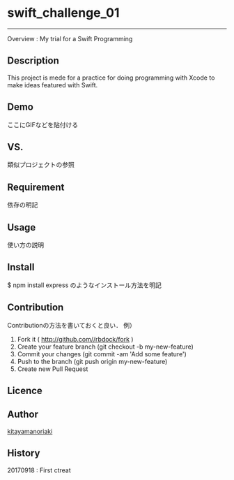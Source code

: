 # swift_challenge_01

---------------------------------------

Overview : 
My trial for a Swift Programming

## Description
This project is mede for a practice for doing programming with Xcode to make ideas featured with Swift.

## Demo
ここにGIFなどを貼付ける

## VS. 
類似プロジェクトの参照

## Requirement
依存の明記

## Usage
使い方の説明

## Install
$ npm install express
のようなインストール方法を明記

## Contribution
Contributionの方法を書いておくと良い．
例）
1. Fork it ( http://github.com//rbdock/fork )
2. Create your feature branch (git checkout -b my-new-feature)
3. Commit your changes (git commit -am 'Add some feature')
4. Push to the branch (git push origin my-new-feature)
5. Create new Pull Request

## Licence

## Author
[kitayamanoriaki](https://github.com/kitayamanoriaki)


## History
20170918 : First ctreat